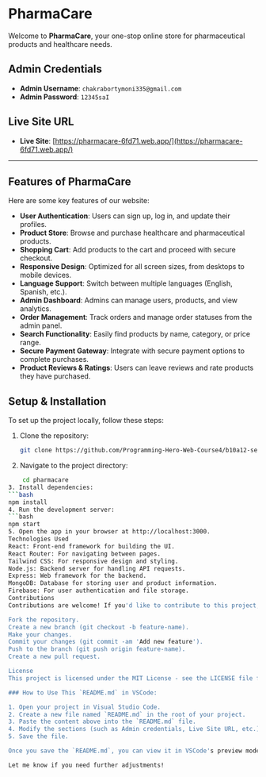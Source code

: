 # PharmaCare

Welcome to **PharmaCare**, your one-stop online store for pharmaceutical products and healthcare needs.

## Admin Credentials
- **Admin Username**: `chakrabortymoni335@gmail.com`
- **Admin Password**: `12345saI`

## Live Site URL
- **Live Site**: [https://pharmacare-6fd71.web.app/](https://pharmacare-6fd71.web.app/)

---

## Features of PharmaCare

Here are some key features of our website:

- **User Authentication**: Users can sign up, log in, and update their profiles.
- **Product Store**: Browse and purchase healthcare and pharmaceutical products.
- **Shopping Cart**: Add products to the cart and proceed with secure checkout.
- **Responsive Design**: Optimized for all screen sizes, from desktops to mobile devices.
- **Language Support**: Switch between multiple languages (English, Spanish, etc.).
- **Admin Dashboard**: Admins can manage users, products, and view analytics.
- **Order Management**: Track orders and manage order statuses from the admin panel.
- **Search Functionality**: Easily find products by name, category, or price range.
- **Secure Payment Gateway**: Integrate with secure payment options to complete purchases.
- **Product Reviews & Ratings**: Users can leave reviews and rate products they have purchased.

## Setup & Installation

To set up the project locally, follow these steps:

1. Clone the repository:
   ```bash
   git clone https://github.com/Programming-Hero-Web-Course4/b10a12-server-side-saikat1076
2. Navigate to the project directory:
```bash
    cd pharmacare
3. Install dependencies:
```bash
npm install
4. Run the development server:
```bash
npm start
5. Open the app in your browser at http://localhost:3000.
Technologies Used
React: Front-end framework for building the UI.
React Router: For navigating between pages.
Tailwind CSS: For responsive design and styling.
Node.js: Backend server for handling API requests.
Express: Web framework for the backend.
MongoDB: Database for storing user and product information.
Firebase: For user authentication and file storage.
Contributions
Contributions are welcome! If you'd like to contribute to this project, please follow these steps:

Fork the repository.
Create a new branch (git checkout -b feature-name).
Make your changes.
Commit your changes (git commit -am 'Add new feature').
Push to the branch (git push origin feature-name).
Create a new pull request.

License
This project is licensed under the MIT License - see the LICENSE file for details.

### How to Use This `README.md` in VSCode:

1. Open your project in Visual Studio Code.
2. Create a new file named `README.md` in the root of your project.
3. Paste the content above into the `README.md` file.
4. Modify the sections (such as Admin credentials, Live Site URL, etc.) to match the actual details of your project.
5. Save the file.

Once you save the `README.md`, you can view it in VSCode's preview mode by pressing `Ctrl+Shift+V` (or `Cmd+Shift+V` on Mac). This will allow you to see the formatted version of the markdown.

Let me know if you need further adjustments!
